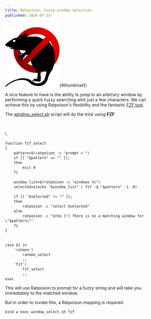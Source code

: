 ```yaml
---
title: Ratpoison, Fuzzy window selection
published: 2016-07-13
...
```


![](/img/ratfuzzy/thumbnail.png){#thumbnail}\

A nice feature to have is the ability to jump to an arbitrary window by
performing a quick fuzzy searching whit just a few characters. We can achieve
this by using Ratpoison's flexibility and the fantastic [FZF
tool](https://github.com/junegunn/fzf).

The
[window_select.sh](https://github.com/alx741/dotfiles/blob/master/scripts/.scripts/ratpoison/window_select.sh)
script will do the trick using **FZF**
<!--more-->
\
\
\

```SH
function fzf_select
{
    pattern=$(ratpoison -c "prompt > ")
    if [[ "$pattern" == "" ]];
    then
        exit 0
    fi

    window_list=$(ratpoison -c "windows %c")
    selected=$(echo "$window_list" | fzf -q "$pattern" -1 -0)

    if [[ "$selected" != "" ]];
    then
        ratpoison -c "select $selected"
    else
        ratpoison -c "echo [!] There is no a matching window for \"$pattern\""
    fi
}


case $1 in
    'ratmen')
        ratmen_select
        ;;
    'fzf')
        fzf_select
        ;;
esac
```

This will use Ratpoison to prompt for a fuzzy string and will take you
immediately to the matched window.

But in order to invoke this, a Ratpoison mapping is required:

    bind w exec window_select.sh fzf
